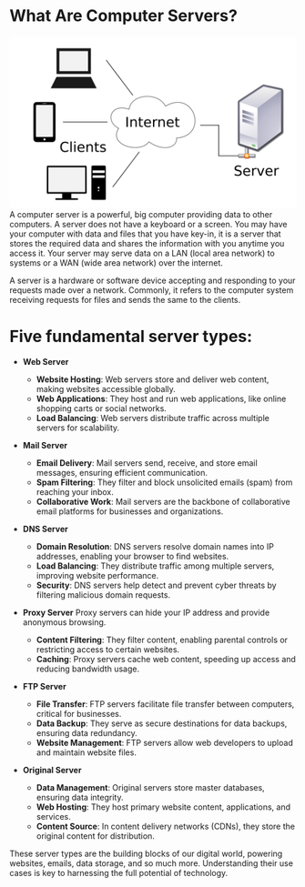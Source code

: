 # What Are Computer Servers?
<img src="/Images/server.png"/>
A computer server is a powerful, big computer providing data to other computers. A server does not have a keyboard or a screen. You may have your computer with data and files that you have key-in, it is a server that stores the required data and shares the information with you anytime you access it. Your server may serve data on a LAN (local area network) to systems or a WAN (wide area network) over the internet.

A server is a hardware or software device accepting and responding to your requests made over a network. Commonly, it refers to the computer system receiving requests for files and sends the same to the clients.

# Five fundamental server types:

- <b>Web Server</b>
    - <b>Website Hosting</b>: Web servers store and deliver web content, making websites accessible globally.
    - <b>Web Applications</b>: They host and run web applications, like online shopping carts or social networks.
    - <b>Load Balancing</b>: Web servers distribute traffic across multiple servers for scalability.

- <b>Mail Server</b>
    - <b>Email Delivery</b>: Mail servers send, receive, and store email messages, ensuring efficient communication.
    - <b>Spam Filtering</b>: They filter and block unsolicited emails (spam) from reaching your inbox.
    - <b>Collaborative Work</b>: Mail servers are the backbone of collaborative email platforms for businesses and organizations.

- <b>DNS Server</b>
    - <b>Domain Resolution</b>: DNS servers resolve domain names into IP addresses, enabling your browser to find websites.
    - <b>Load Balancing</b>: They distribute traffic among multiple servers, improving website performance.
    - <b>Security</b>: DNS servers help detect and prevent cyber threats by filtering malicious domain requests.

- <b>Proxy Server</b>
Proxy servers can hide your IP address and provide anonymous browsing.
    - <b>Content Filtering</b>: They filter content, enabling parental controls or restricting access to certain websites.
    - <b>Caching</b>: Proxy servers cache web content, speeding up access and reducing bandwidth usage.
- <b>FTP Server</b>
    - <b>File Transfer</b>: FTP servers facilitate file transfer between computers, critical for businesses.
    - <b>Data Backup</b>: They serve as secure destinations for data backups, ensuring data redundancy.
    - <b>Website Management</b>: FTP servers allow web developers to upload and maintain website files.

- <b>Original Server </b>
    - <b>Data Management</b>: Original servers store master databases, ensuring data integrity.
    - <b>Web Hosting</b>: They host primary website content, applications, and services.
    - <b>Content Source</b>: In content delivery networks (CDNs), they store the original content for distribution.

These server types are the building blocks of our digital world, powering websites, emails, data storage, and so much more. Understanding their use cases is key to harnessing the full potential of technology.